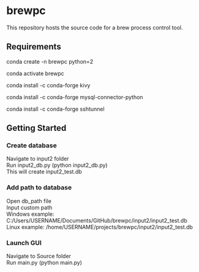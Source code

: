 # brewpc

This repository hosts the source code for a brew process control tool.

## Requirements

conda create -n brewpc python=2

conda activate brewpc

conda install -c conda-forge kivy

conda install -c conda-forge mysql-connector-python

conda install -c conda-forge sshtunnel

## Getting Started

### Create database

Navigate to input2 folder  
Run input2\_db.py (python input2\_db.py)  
This will create input2\_test.db

### Add path to database

Open db\_path file  
Input custom path  
Windows example: C:/Users/USERNAME/Documents/GitHub/brewpc/input2/input2\_test.db  
Linux example: /home/USERNAME/projects/brewpc/input2/input2\_test.db

### Launch GUI

Navigate to Source folder  
Run main.py (python main.py)
